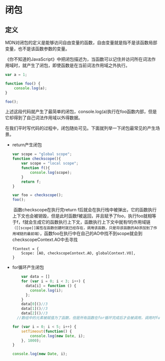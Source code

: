 # 闭包

## 定义

​     MDN对闭包的定义是能够访问自由变量的函数，自由变量就是指不是该函数局部变量，也不是该函数参数的变量。

  《你不知道的JavaScript》中把闭包描述为，当函数可以记住并访问所在词法作用域时，就产生了闭包，即使函数是在当前词法作用域之外执行。

```javascript
var a = 1;

function foo() {
    console.log(a);
}

foo();
```

​        上述这段代码就产生了最简单的闭包，console.log(a)执行在foo函数内部，但是它却得到了自己词法作用域以外得数据。

在我们平时写代码的过程中，闭包随处可见。下面就列举一下闭包最常见的产生场景。

- return产生闭包

  ```javascript
  var scope = "global scope";
  function checkscope(){
      var scope = "local scope";
      function f(){
          console.log(scope);
      }
      return f;
  }
  
  var foo = checkscope();
  foo();
  ```

  ​        函数checkscope在执行完return f后就会在执行栈中被弹出，它的函数执行上下文也会被销毁，但是此时函数f被返回，并且赋予了foo，执行foo就相等于f，f就会生成它的函数执行上下文，函数执行上下文中就有f的作用域链`（[[scope]]属性在函数创建时就已经存在，调用该函数，只是将该函数的AO添加到了作用域链的最前端）`，函数foo在执行中在自己的AO中找不到scope就会到checkscopeContext.AO中去寻找

  ```
  fContext = {
      Scope: [AO, checkscopeContext.AO, globalContext.VO],
  }
  ```

  

- for循环产生闭包

  ```javascript
      var data = []
      for (var i = 0; i < 3; i++) {
        data[i] = function () {
          console.log(i);
        };
      }
      data[0]()//3
      data[1]()//3
      data[2]()//3
    //数组中的元素被赋值为了函数，但是所有函数在for循环完成后才会被调用，调用时function里面没有i，所以会去全局中寻找，for循环后i已经变成了3，所以最后都会打印出3
  
  for (var i = 0; i < 5; i++) {
      setTimeout(function() {
          console.log(new Date, i);
      }, 1000);
  }
  
  console.log(new Date, i);
  ```

  










